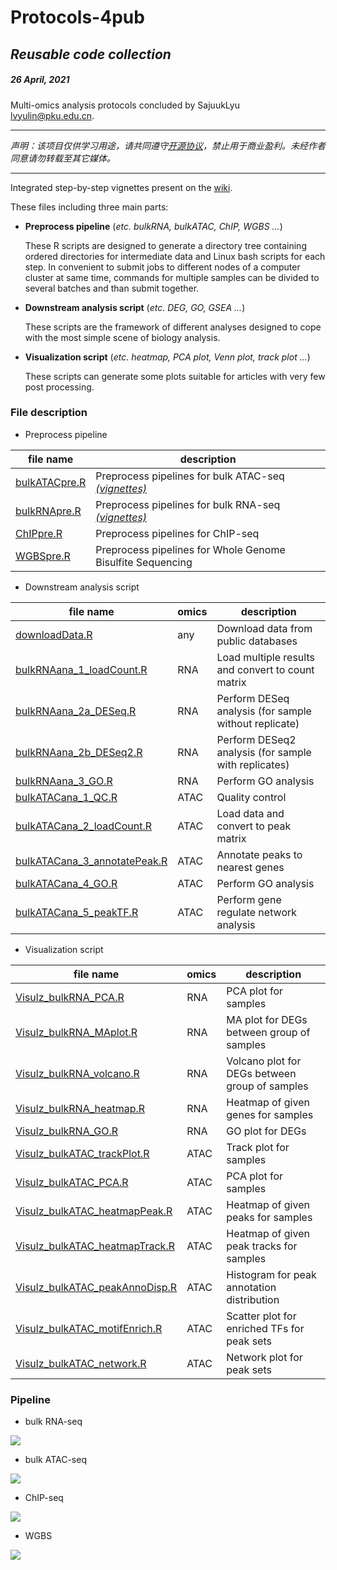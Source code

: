# Protocols-4pub

## *Reusable code collection*

##### 26 April, 2021

Multi-omics analysis protocols concluded by SajuukLyu <lvyulin@pku.edu.cn>.

---

*声明：该项目仅供学习用途，请共同遵守[开源协议](https://github.com/sajuukLyu/Protocols-4pub/blob/main/LICENSE)，禁止用于商业盈利。未经作者同意请勿转载至其它媒体。*

---

Integrated step-by-step vignettes present on the [wiki](https://github.com/sajuukLyu/Protocols-4pub/wiki).

These files including three main parts:

- **Preprocess pipeline** (*etc. bulkRNA, bulkATAC, ChIP, WGBS ...*)

	These R scripts are designed to generate a directory tree containing ordered directories for intermediate data and Linux bash scripts for each step.
	In convenient to submit jobs to different nodes of a computer cluster at same time, commands for multiple samples can be divided to several batches and than submit together.

- **Downstream analysis script** (*etc. DEG, GO, GSEA ...*)

	These scripts are the framework of different analyses designed to cope with the most simple scene of biology analysis.

- **Visualization script** (*etc. heatmap, PCA plot, Venn plot, track plot ...*)

	These scripts can generate some plots suitable for articles with very few post processing.

### File description

- Preprocess pipeline

| file name                                                    | description                                                  |
| ------------------------------------------------------------ | ------------------------------------------------------------ |
| [bulkATACpre.R](https://github.com/sajuukLyu/Protocols-4pub/blob/main/a_PreprocessPipeline/bulkATACpre.R) | Preprocess pipelines for bulk ATAC-seq [*(vignettes)*](https://sajuuklyu.github.io/Protocols-4pub/exampleData/ATAC/bulkATACpre.html) |
| [bulkRNApre.R](https://github.com/sajuukLyu/Protocols-4pub/blob/main/a_PreprocessPipeline/bulkRNApre.R) | Preprocess pipelines for bulk RNA-seq [*(vignettes)*](https://sajuuklyu.github.io/Protocols-4pub/exampleData/RNA/bulkRNApre.html) |
| [ChIPpre.R](https://github.com/sajuukLyu/Protocols-4pub/blob/main/a_PreprocessPipeline/ChIPpre.R) | Preprocess pipelines for ChIP-seq                            |
| [WGBSpre.R](https://github.com/sajuukLyu/Protocols-4pub/blob/main/a_PreprocessPipeline/WGBSpre.R) | Preprocess pipelines for Whole Genome Bisulfite Sequencing   |

- Downstream analysis script

| file name                                                    | omics | description                                           |
| ------------------------------------------------------------ | ----- | ----------------------------------------------------- |
| [downloadData.R](https://github.com/sajuukLyu/Protocols-4pub/blob/main/b_DownstreamAnalysisScript/downloadData.R) | any   | Download data from public databases                   |
| [bulkRNAana_1_loadCount.R](https://github.com/sajuukLyu/Protocols-4pub/blob/main/b_DownstreamAnalysisScript/bulkRNAana_1_loadCount.R) | RNA   | Load multiple results and convert to count matrix     |
| [bulkRNAana_2a_DESeq.R](https://github.com/sajuukLyu/Protocols-4pub/blob/main/b_DownstreamAnalysisScript/bulkRNAana_2a_DESeq.R) | RNA   | Perform DESeq analysis (for sample without replicate) |
| [bulkRNAana_2b_DESeq2.R](https://github.com/sajuukLyu/Protocols-4pub/blob/main/b_DownstreamAnalysisScript/bulkRNAana_2b_DEseq2.R) | RNA   | Perform DESeq2 analysis (for sample with replicates)  |
| [bulkRNAana_3_GO.R](https://github.com/sajuukLyu/Protocols-4pub/blob/main/b_DownstreamAnalysisScript/bulkRNAana_3_GO.R) | RNA   | Perform GO analysis                                   |
| [bulkATACana_1_QC.R](https://github.com/sajuukLyu/Protocols-4pub/blob/main/b_DownstreamAnalysisScript/bulkATACana_1_QC.R) | ATAC  | Quality control                                       |
| [bulkATACana_2_loadCount.R](https://github.com/sajuukLyu/Protocols-4pub/blob/main/b_DownstreamAnalysisScript/bulkATACana_2_loadCount.R) | ATAC  | Load data and convert to peak matrix                  |
| [bulkATACana_3_annotatePeak.R](https://github.com/sajuukLyu/Protocols-4pub/blob/main/b_DownstreamAnalysisScript/bulkATACana_3_annotatePeak.R) | ATAC  | Annotate peaks to nearest genes                       |
| [bulkATACana_4_GO.R](https://github.com/sajuukLyu/Protocols-4pub/blob/main/b_DownstreamAnalysisScript/bulkATACana_4_GO.R) | ATAC  | Perform GO analysis                                   |
| [bulkATACana_5_peakTF.R](https://github.com/sajuukLyu/Protocols-4pub/blob/main/b_DownstreamAnalysisScript/bulkATACana_5_peakTF.R) | ATAC  | Perform gene regulate network analysis                |

- Visualization script

| file name                                                    | omics | description                                    |
| ------------------------------------------------------------ | ----- | ---------------------------------------------- |
| [Visulz_bulkRNA_PCA.R](https://github.com/sajuukLyu/Protocols-4pub/blob/main/c_VisualizationScript/Visulz_bulkRNA_PCA.R) | RNA   | PCA plot for samples                           |
| [Visulz_bulkRNA_MAplot.R](https://github.com/sajuukLyu/Protocols-4pub/blob/main/c_VisualizationScript/Visulz_bulkRNA_MAplot.R) | RNA   | MA plot for DEGs between group of samples      |
| [Visulz_bulkRNA_volcano.R](https://github.com/sajuukLyu/Protocols-4pub/blob/main/c_VisualizationScript/Visulz_bulkRNA_volcano.R) | RNA   | Volcano plot for DEGs between group of samples |
| [Visulz_bulkRNA_heatmap.R](https://github.com/sajuukLyu/Protocols-4pub/blob/main/c_VisualizationScript/Visulz_bulkRNA_heatmap.R) | RNA   | Heatmap of given genes for samples             |
| [Visulz_bulkRNA_GO.R](https://github.com/sajuukLyu/Protocols-4pub/blob/main/c_VisualizationScript/Visulz_bulkRNA_GO.R) | RNA   | GO plot for DEGs                               |
| [Visulz_bulkATAC_trackPlot.R](https://github.com/sajuukLyu/Protocols-4pub/blob/main/c_VisualizationScript/Visulz_bulkATAC_trackPlot.R) | ATAC  | Track plot for samples                         |
| [Visulz_bulkATAC_PCA.R](https://github.com/sajuukLyu/Protocols-4pub/blob/main/c_VisualizationScript/Visulz_bulkATAC_PCA.R) | ATAC  | PCA plot for samples                           |
| [Visulz_bulkATAC_heatmapPeak.R](https://github.com/sajuukLyu/Protocols-4pub/blob/main/c_VisualizationScript/Visulz_bulkATAC_heatmapPeak.R) | ATAC  | Heatmap of given peaks for samples             |
| [Visulz_bulkATAC_heatmapTrack.R](https://github.com/sajuukLyu/Protocols-4pub/blob/main/c_VisualizationScript/Visulz_bulkATAC_heatmapTrack.R) | ATAC  | Heatmap of given peak tracks for samples       |
| [Visulz_bulkATAC_peakAnnoDisp.R](https://github.com/sajuukLyu/Protocols-4pub/blob/main/c_VisualizationScript/Visulz_bulkATAC_peakAnnoDisp.R) | ATAC  | Histogram for peak annotation distribution     |
| [Visulz_bulkATAC_motifEnrich.R](https://github.com/sajuukLyu/Protocols-4pub/blob/main/c_VisualizationScript/Visulz_bulkATAC_motifEnrich.R) | ATAC  | Scatter plot for enriched TFs for peak sets    |
| [Visulz_bulkATAC_network.R](https://github.com/sajuukLyu/Protocols-4pub/blob/main/c_VisualizationScript/Visulz_bulkATAC_network.R) | ATAC  | Network plot for peak sets                     |

### Pipeline

- bulk RNA-seq

<img src="mermaidPlot\bulkRNApre.svg" align=center>

- bulk ATAC-seq

<img src="mermaidPlot\bulkATACpre.svg" align=center>

- ChIP-seq

<img src="mermaidPlot\ChIPpre.svg" align=center>

- WGBS

<img src="mermaidPlot\WGBSpre.svg" align=center>


